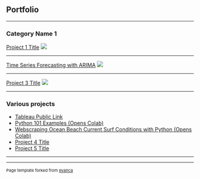 ## Portfolio

---

### Category Name 1 

[Project 1 Title](/sample_page)
<img src="images/dummy_thumbnail.jpg?raw=true"/>

---
[Time Series Forecasting with ARIMA](https://github.com/mp321/DataScience-Python/)
<img src="images/dummy_thumbnail.jpg?raw=true"/>

---
[Project 3 Title](http://example.com/)
<img src="images/dummy_thumbnail.jpg?raw=true"/>

---

### Various projects

- [Tableau Public Link](https://public.tableau.com/app/profile/michael.phipps3726/)
- [Python 101 Examples (Opens Colab)](https://colab.research.google.com/drive/1rPWd0PaHP90jYu9QJdfCNDC4DHH8nKxV?usp=sharing)
- [Webscraping Ocean Beach Current Surf Conditions with Python (Opens Colab)](https://colab.research.google.com/drive/1vjMAm6BH5yzzw_BnUeaiimv8Lsj0osbX?usp=sharing)
- [Project 4 Title](http://example.com/)
- [Project 5 Title](http://example.com/)

---




---
<p style="font-size:11px">Page template forked from <a href="https://github.com/evanca/quick-portfolio">evanca</a></p>
<!-- Remove above link if you don't want to attibute -->
